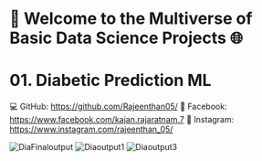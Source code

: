 
# 🚀 Welcome to the Multiverse of Basic Data Science Projects 🌐
# 01. Diabetic Prediction ML


💻 GitHub: https://github.com/Rajeenthan05/
📘 Facebook: https://www.facebook.com/kajan.rajaratnam.7
📸 Instagram: https://www.instagram.com/rajeenthan_05/

![DiaFinaloutput](https://github.com/user-attachments/assets/f010cf60-be4c-4db2-b694-1a40bf8e133f)
![Diaoutput1](https://github.com/user-attachments/assets/113b4d30-5229-4ab6-8ebb-832d0b75b258)
![Diaoutput3](https://github.com/user-attachments/assets/3e0cad44-7847-40c2-804c-0805a33e63f2)


